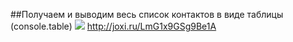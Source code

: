 ##Получаем и выводим весь список контактов в виде таблицы (console.table)
<img src='http://dl3.joxi.net/drive/2021/09/14/0031/1452/2045356/56/f4ef59586e.jpg'>
http://joxi.ru/LmG1x9GSg9Be1A
